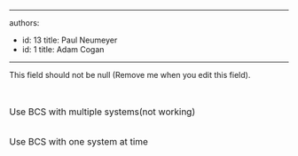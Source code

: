 

---
authors:
  - id: 13
    title: Paul Neumeyer
  - id: 1
    title: Adam Cogan
---




<span class='intro'> This field should not be null (Remove me when you edit this field). </span>

  <br>
<br>
<img alt="" src="/Standards/SoftwareDevelopment/RulesToBetterSharePoint/PublishingImages/BCSBadExample.jpg" /> <br>
<font size="+0" class="ms-rteCustom-FigureBad">Use BCS with multiple systems(not working)<br>
</font><br>
<br>
<img alt="" src="/Standards/SoftwareDevelopment/RulesToBetterSharePoint/PublishingImages/BCSGoodExample.jpg" /><br>
<font size="+0" class="ms-rteCustom-FigureGood">Use BCS with one system at time</font><br>
<br>



